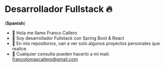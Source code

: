<h1>Desarrollador Fullstack 🔥</h1>


(**Spanish**)
- 👋 Hola me llamo Franco Callero
- 👀 Soy desarrollador Fullstack con Spring Boot & React
- 🌱 En mis repositorios, van a ver solo algunos proyectos personales que realice.
- 📩 Cualquier consulta pueden hacerlo a mi mail: francotomascallero@gmail.com

